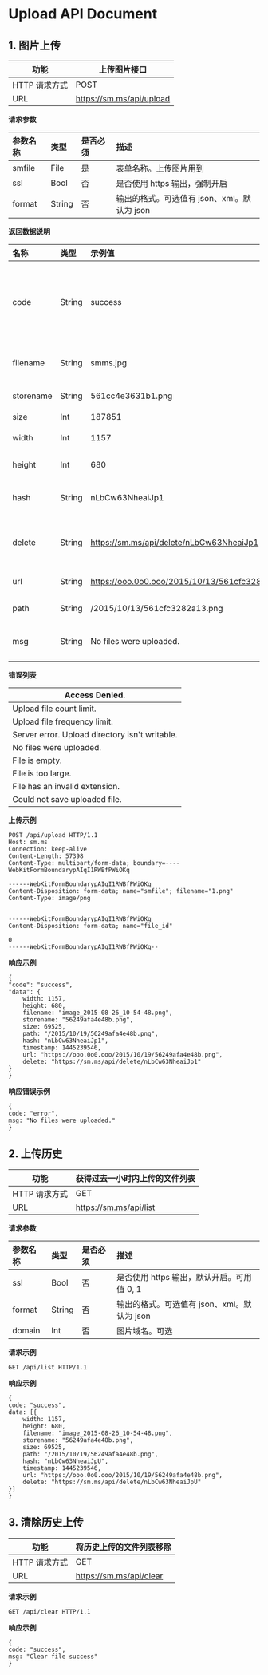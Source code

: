# Upload API Document

## 1. 图片上传

| 功能          | 上传图片接口             |
| ------------- | ------------------------ |
| HTTP 请求方式 | POST                     |
| URL           | https://sm.ms/api/upload |

**请求参数**

| 参数名称 | 类型   | 是否必须 | 描述                                        |
| :------- | :----- | :------- | :------------------------------------------ |
| smfile   | File   | 是       | 表单名称。上传图片用到                      |
| ssl      | Bool   | 否       | 是否使用 https 输出，强制开启               |
| format   | String | 否       | 输出的格式。可选值有 json、xml。默认为 json |

**返回数据说明**

| 名称      | 类型   | 示例值                                           | 描述                                                     |
| :-------- | :----- | :----------------------------------------------- | :------------------------------------------------------- |
| code      | String | success                                          | 上传文件状态。正常情况为 `success`。出现错误时为 `error` |
| filename  | String | smms.jpg                                         | 上传文件时所用的文件名                                   |
| storename | String | 561cc4e3631b1.png                                | 上传后的文件名                                           |
| size      | Int    | 187851                                           | 文件大小                                                 |
| width     | Int    | 1157                                             | 图片的宽度                                               |
| height    | Int    | 680                                              | 图片的高度                                               |
| hash      | String | nLbCw63NheaiJp1                                  | 随机字符串，用于删除文件                                 |
| delete    | String | https://sm.ms/api/delete/nLbCw63NheaiJp1         | 删除上传的图片文件专有链接                               |
| url       | String | https://ooo.0o0.ooo/2015/10/13/561cfc3282a13.png | 图片服务器地址                                           |
| path      | String | /2015/10/13/561cfc3282a13.png                    | 图片的相对地址                                           |
| msg       | String | No files were uploaded.                          | 上传图片出错时将会出现                                   |

**错误列表**

| Access Denied.                                 |
| ---------------------------------------------- |
| Upload file count limit.                       |
| Upload file frequency limit.                   |
| Server error. Upload directory isn't writable. |
| No files were uploaded.                        |
| File is empty.                                 |
| File is too large.                             |
| File has an invalid extension.                 |
| Could not save uploaded file.                  |

**上传示例**

```
POST /api/upload HTTP/1.1
Host: sm.ms
Connection: keep-alive
Content-Length: 57398
Content-Type: multipart/form-data; boundary=----WebKitFormBoundarypAIqI1RWBfPWiOKq

------WebKitFormBoundarypAIqI1RWBfPWiOKq
Content-Disposition: form-data; name="smfile"; filename="1.png"
Content-Type: image/png


------WebKitFormBoundarypAIqI1RWBfPWiOKq
Content-Disposition: form-data; name="file_id"

0
------WebKitFormBoundarypAIqI1RWBfPWiOKq--
```

**响应示例**

```
{
"code": "success",
"data": {
    width: 1157,
    height: 680,
    filename: "image_2015-08-26_10-54-48.png",
    storename: "56249afa4e48b.png",
    size: 69525,
    path: "/2015/10/19/56249afa4e48b.png",
    hash: "nLbCw63NheaiJp1",
    timestamp: 1445239546,
    url: "https://ooo.0o0.ooo/2015/10/19/56249afa4e48b.png",
    delete: "https://sm.ms/api/delete/nLbCw63NheaiJp1"
}
}
```

**响应错误示例**

```
{
code: "error",
msg: "No files were uploaded."
}
```

## 2. 上传历史

| 功能          | 获得过去一小时内上传的文件列表 |
| ------------- | ------------------------------ |
| HTTP 请求方式 | GET                            |
| URL           | https://sm.ms/api/list         |

**请求参数**

| 参数名称 | 类型   | 是否必须 | 描述                                        |
| :------- | :----- | :------- | :------------------------------------------ |
| ssl      | Bool   | 否       | 是否使用 https 输出，默认开启。可用值 0, 1  |
| format   | String | 否       | 输出的格式。可选值有 json、xml。默认为 json |
| domain   | Int    | 否       | 图片域名。可选                              |

**请求示例**

```
GET /api/list HTTP/1.1
```

**响应示例**

```
{
code: "success",
data: [{
    width: 1157,
    height: 680,
    filename: "image_2015-08-26_10-54-48.png",
    storename: "56249afa4e48b.png",
    size: 69525,
    path: "/2015/10/19/56249afa4e48b.png",
    hash: "nLbCw63NheaiJpU",
    timestamp: 1445239546,
    url: "https://ooo.0o0.ooo/2015/10/19/56249afa4e48b.png",
    delete: "https://sm.ms/api/delete/nLbCw63NheaiJpU"
}]
}
```

## 3. 清除历史上传

| 功能          | 将历史上传的文件列表移除 |
| ------------- | ------------------------ |
| HTTP 请求方式 | GET                      |
| URL           | https://sm.ms/api/clear  |

**请求示例**

```
GET /api/clear HTTP/1.1
```

**响应示例**

```
{
code: "success",
msg: "Clear file success"
}
```